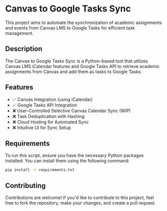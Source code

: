 # Canvas to Google Tasks Sync
This project aims to automate the synchronization of academic assignments and events from Canvas LMS to Google Tasks for efficient task management.

## Description

The Canvas to Google Tasks Sync is a Python-based tool that utilizes Canvas LMS iCalendar features and Google Tasks API to retrieve academic assignments from Canvas and add them as tasks to Google Tasks.

## Features

- ✅ Canvas Integration (using iCalendar)
- ✅ Google Tasks API Integration
- ❌ User-Controlled Selective Canvas Calendar Sync (WIP)
- ❌ Task Deduplication with Hashing
- ❌ Cloud Hosting for Automated Sync
- ❌ Intuitive UI for Sync Setup

## Requirements

To run this script, ensure you have the necessary Python packages installed. You can install them using the following command:

```bash
pip install -r requirements.txt
```

## Contributing

Contributions are welcome! If you'd like to contribute to this project, feel free to fork the repository, make your changes, and create a pull request.
